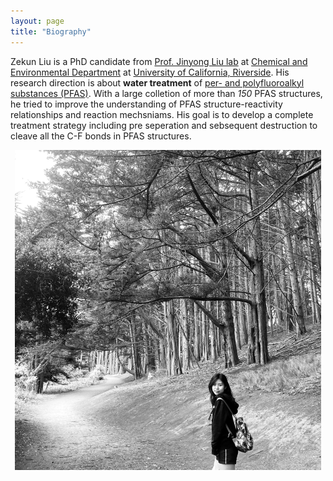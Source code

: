 ```yaml
---
layout: page
title: "Biography"
---
```


Zekun Liu is a PhD candidate from [Prof. Jinyong Liu lab](https://chem-environ.weebly.com/people.html) at [Chemical and Environmental Department](https://www.cee.ucr.edu/) at [University of California, Riverside](https://www.ucr.edu/). His research direction is about **water treatment** of [per- and polyfluoroalkyl substances (PFAS)](https://cen.acs.org/sections/pfas.html). With a large colletion of more than *150* PFAS structures, he tried to improve the understanding of PFAS structure-reactivity relationships and reaction mechsniams. His goal is to develop a complete treatment strategy including pre seperation and sebsequent destruction to cleave all the C-F bonds in PFAS structures.

  <div  align="center">
  <img src="/Images/1.jpg" style="zoom:50%"/>
  </div>
